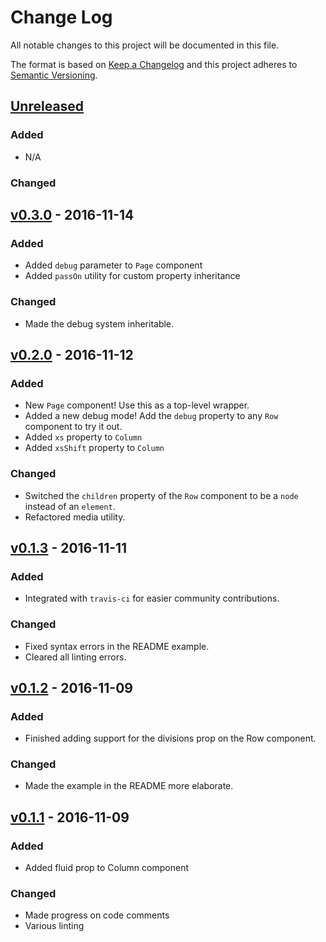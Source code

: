 # Change Log

All notable changes to this project will be documented in this file.

The format is based on [Keep a Changelog](http://keepachangelog.com/) and this project adheres to [Semantic Versioning](http://semver.org/).

## [Unreleased]

### Added

- N/A

### Changed

## [v0.3.0] - 2016-11-14

### Added

* Added `debug` parameter to `Page` component
* Added `passOn` utility for custom property inheritance

### Changed

* Made the debug system inheritable.

## [v0.2.0] - 2016-11-12

### Added

- New `Page` component! Use this as a top-level wrapper.
- Added a new debug mode! Add the `debug` property to any `Row` component to try it out.
- Added `xs` property to `Column`
- Added `xsShift` property to `Column`

### Changed

- Switched the `children` property of the `Row` component to be a `node` instead of an `element`.
- Refactored media utility.

## [v0.1.3] - 2016-11-11

### Added

- Integrated with `travis-ci` for easier community contributions.

### Changed

- Fixed syntax errors in the README example.
- Cleared all linting errors.

## [v0.1.2] - 2016-11-09

### Added

- Finished adding support for the divisions prop on the Row component.

### Changed

- Made the example in the README more elaborate.

## [v0.1.1] - 2016-11-09

### Added

- Added fluid prop to Column component

### Changed

- Made progress on code comments
- Various linting

[Unreleased]: https://github.com/JSBros/hedron/compare/v0.3.0...master
[v0.3.0]: https://github.com/JSBros/hedron/compare/v0.2.0...v0.3.0
[v0.2.0]: https://github.com/JSBros/hedron/compare/v0.1.3...v0.2.0
[v0.1.3]: https://github.com/JSBros/hedron/compare/v0.1.2...v0.1.3
[v0.1.2]: https://github.com/JSBros/hedron/compare/v0.1.1...v0.1.2
[v0.1.1]: https://github.com/JSBros/hedron/compare/v0.1.0...v0.1.1

